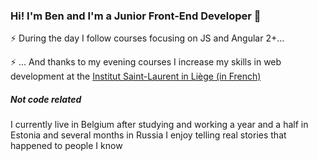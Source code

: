 ### Hi! I'm Ben and I'm a Junior Front-End Developer 👋

⚡ During the day I follow courses focusing on JS and Angular 2+...

⚡ ... And thanks to my evening courses I increase my skills in web development at the [Institut Saint-Laurent in Liège (in French)](https://www.isl.be/portfolio_item/formation-liege-web-developer-webmaster/ )

#####  Not code related
I currently live in Belgium after studying and working a year and a half in Estonia and several months in Russia
I enjoy telling real stories that happened to people I know


<!--
**BenoitMayeur/BenoitMayeur** is a ✨ _special_ ✨ repository because its `README.md` (this file) appears on your GitHub profile.

Here are some ideas to get you started:

- 🔭 I’m currently working on ...
- 🌱 I’m currently learning ...
- 👯 I’m looking to collaborate on ...
- 🤔 I’m looking for help with ...
- 💬 Ask me about ...
- 📫 How to reach me: ...
- 😄 Pronouns: ...
- ⚡ Fun fact: ...
-->
